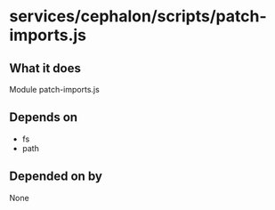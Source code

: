 # services/cephalon/scripts/patch-imports.js

## What it does
Module patch-imports.js

## Depends on
- fs
- path

## Depended on by
None
